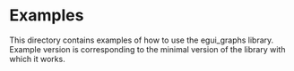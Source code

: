 # Examples
This directory contains examples of how to use the egui_graphs library.
Example version is corresponding to the minimal version of the library with which it works.